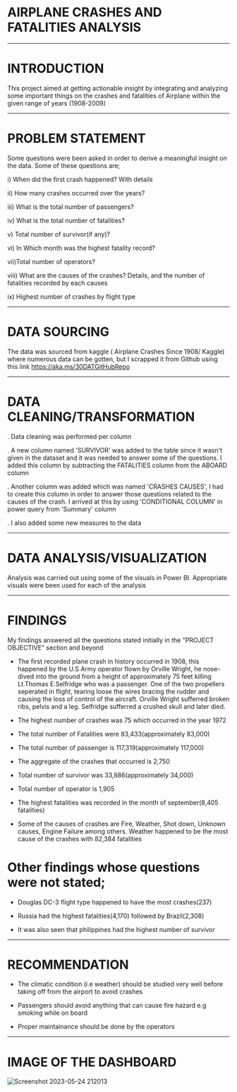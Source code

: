 # AIRPLANE CRASHES AND FATALITIES ANALYSIS

----

# INTRODUCTION


 This project aimed at getting actionable insight by integrating and analyzing some important things on the crashes and fatalities of Airplane within the given range of years (1908-2009)
 

----

# PROBLEM STATEMENT


Some questions were been asked in order to derive a meaningful insight on the data. Some of these questions are;

i) When did the first crash happened? With details

ii) How many crashes occurred over the years?

iii) What is the total number of passengers?

iv) What is the total number of fatalities?

v) Total number of survivor(if any)?

vi) In Which month was the highest fatality record?

vii)Total number of operators?

viii) What are the causes of the crashes? Details, and the number of fatalities recorded by each causes

ix) Highest number of crashes by flight type


----

# DATA SOURCING


The data was sourced from kaggle ( Airplane Crashes Since 1908/ Kaggle) where numerous data can be gotten, but I scrapped it from Github using this link https://aka.ms/30DATGitHubRepo

---

# DATA CLEANING/TRANSFORMATION


. Data cleaning was performed per column

. A new column named 'SURVIVOR' was added to the table since it wasn't given in the dataset and it was needed to answer some of the questions. I added this column by subtracting the FATALITIES column from the ABOARD column

. Another column was added which was named 'CRASHES CAUSES', I had to create this column in order to answer those questions related to the causes of the crash. I arrived at this by using 'CONDITIONAL COLUMN' in power query from 'Summary' column

. I also added some new measures to the data

----

# DATA ANALYSIS/VISUALIZATION


Analysis was carried out using some of the visuals in Power BI. Appropriate visuals were been used for each of the analysis

----

# FINDINGS


My findings answered all the questions stated initially in the "PROJECT OBJECTIVE" section and beyond

- The first recorded plane crash in history occurred in 1908, this happened by the U.S Army operator flown by Orville Wright, he nose-dived into the ground from a height of approximately 75 feet killing Lt.Thomas E.Selfridge who was a passenger. One of the two propellers seperated in flight, tearing loose the wires bracing the rudder and causing the loss of control of the aircraft. Orville Wright sufferred broken ribs, pelvis and a leg. Selfridge sufferred a crushed skull and later died.

- The highest number of crashes was 75 which occurred in the year 1972
 
- The total number of Fatalities were 83,433(approximately 83,000)

- The total number of passenger is 117,319(approximately 117,000)

- The aggregate of the crashes that occurred is 2,750
 
- Total number of survivor was 33,886(approximately 34,000)

- Total number of operator is 1,905

- The highest fatalities was recorded in the month of september(8,405 fatalities) 

- Some of the causes of crashes are Fire, Weather, Shot down, Unknown causes, Engine Failure among others. Weather happened to be the most cause of the crashes with 82,384 fatalities

# Other findings whose questions were not stated;

- Douglas DC-3 flight type happened to have the most crashes(237)
 
- Russia had the highest fatalities(4,170) followed by Brazil(2,308)

- It was also seen that philippines had the highest number of survivor
----

# RECOMMENDATION


- The climatic condition (i.e weather) should be studied very well before taking off from the airport to avoid crashes

- Passengers should avoid anything that can cause fire hazard e.g smoking while on board

- Proper maintainance should be done by the operators

----

# IMAGE OF THE DASHBOARD

![Screenshot 2023-05-24 212013](https://github.com/Meenah001/Airplane-Crashes-Fatalities-Analysis/assets/97677904/73d4d5c8-08ec-424b-b433-37aa381fbccb)
